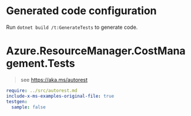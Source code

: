 # Generated code configuration

Run `dotnet build /t:GenerateTests` to generate code.

# Azure.ResourceManager.CostManagement.Tests

> see https://aka.ms/autorest
``` yaml
require: ../src/autorest.md
include-x-ms-examples-original-file: true
testgen:
  sample: false
```